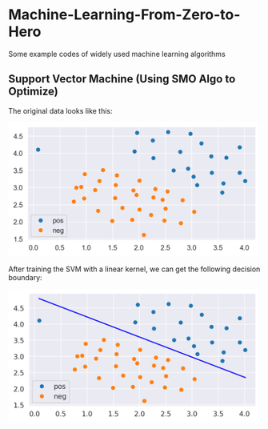 # Machine-Learning-From-Zero-to-Hero
Some example codes of widely used machine learning algorithms





## Support Vector Machine (Using SMO Algo to Optimize)
The original data looks like this:

![The Original Data](https://github.com/GuoshenLi/Machine-Learning-From-Zero-to-Hero/blob/main/svm/data_linear.png)


After training the SVM with a linear kernel, we can get the following decision boundary:

![The Decision Boundary](https://github.com/GuoshenLi/Machine-Learning-From-Zero-to-Hero/blob/main/svm/svm_linear.png)
